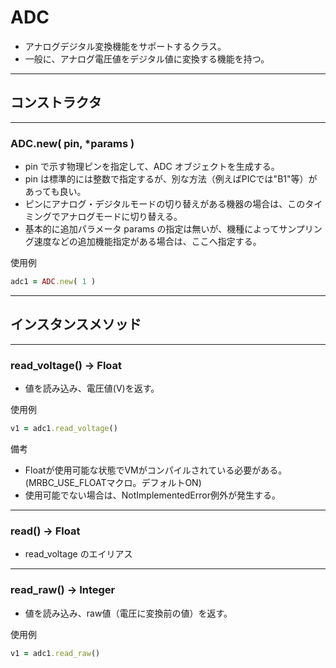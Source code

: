 # ADC

* アナログデジタル変換機能をサポートするクラス。
* 一般に、アナログ電圧値をデジタル値に変換する機能を持つ。


------------------------------------------------------------
## コンストラクタ
----------------------------------------
### ADC.new( pin, *params )

* pin で示す物理ピンを指定して、ADC オブジェクトを生成する。
* pin は標準的には整数で指定するが、別な方法（例えばPICでは"B1"等）があっても良い。
* ピンにアナログ・デジタルモードの切り替えがある機器の場合は、このタイミングでアナログモードに切り替える。
* 基本的に追加パラメータ params の指定は無いが、機種によってサンプリング速度などの追加機能指定がある場合は、ここへ指定する。

使用例
```ruby
adc1 = ADC.new( 1 )
```


------------------------------------------------------------
## インスタンスメソッド
----------------------------------------
### read_voltage() -> Float

* 値を読み込み、電圧値(V)を返す。

使用例
```ruby
v1 = adc1.read_voltage()
```

備考
* Floatが使用可能な状態でVMがコンパイルされている必要がある。
(MRBC_USE_FLOATマクロ。デフォルトON)
* 使用可能でない場合は、NotImplementedError例外が発生する。


----------------------------------------
### read() -> Float

* read_voltage のエイリアス


----------------------------------------
### read_raw() -> Integer

* 値を読み込み、raw値（電圧に変換前の値）を返す。

使用例
```ruby
v1 = adc1.read_raw()
```
